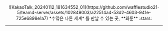 <div align="center">
  ![KakaoTalk_20240112_181634552_01](https://github.com/wafflestudio21-5/team4-server/assets/102849003/a22514a4-53d2-4603-941e-725e6898e1a7)
  *수많은 다른 세계* 를 만날 수 있는 곳, **와툰** :stars:

</div>

* * *

